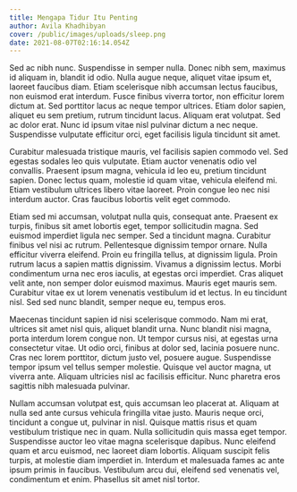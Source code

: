 ```yaml
---
title: Mengapa Tidur Itu Penting
author: Avila Khadhibyan
cover: /public/images/uploads/sleep.png
date: 2021-08-07T02:16:14.054Z
---
```

Sed ac nibh nunc. Suspendisse in semper nulla. Donec nibh sem, maximus id aliquam in, blandit id odio. Nulla augue neque, aliquet vitae ipsum et, laoreet faucibus diam. Etiam scelerisque nibh accumsan lectus faucibus, non euismod erat interdum. Fusce finibus viverra tortor, non efficitur lorem dictum at. Sed porttitor lacus ac neque tempor ultrices. Etiam dolor sapien, aliquet eu sem pretium, rutrum tincidunt lacus. Aliquam erat volutpat. Sed ac dolor erat. Nunc id ipsum vitae nisl pulvinar dictum a nec neque. Suspendisse vulputate efficitur orci, eget facilisis ligula tincidunt sit amet.

Curabitur malesuada tristique mauris, vel facilisis sapien commodo vel. Sed egestas sodales leo quis vulputate. Etiam auctor venenatis odio vel convallis. Praesent ipsum magna, vehicula id leo eu, pretium tincidunt sapien. Donec lectus quam, molestie id quam vitae, vehicula eleifend mi. Etiam vestibulum ultrices libero vitae laoreet. Proin congue leo nec nisi interdum auctor. Cras faucibus lobortis velit eget commodo.

Etiam sed mi accumsan, volutpat nulla quis, consequat ante. Praesent ex turpis, finibus sit amet lobortis eget, tempor sollicitudin magna. Sed euismod imperdiet ligula nec semper. Sed a tincidunt magna. Curabitur finibus vel nisi ac rutrum. Pellentesque dignissim tempor ornare. Nulla efficitur viverra eleifend. Proin eu fringilla tellus, at dignissim ligula. Proin rutrum lacus a sapien mattis dignissim. Vivamus a dignissim lectus. Morbi condimentum urna nec eros iaculis, at egestas orci imperdiet. Cras aliquet velit ante, non semper dolor euismod maximus. Mauris eget mauris sem. Curabitur vitae ex ut lorem venenatis vestibulum id et lectus. In eu tincidunt nisl. Sed sed nunc blandit, semper neque eu, tempus eros.

Maecenas tincidunt sapien id nisi scelerisque commodo. Nam mi erat, ultrices sit amet nisl quis, aliquet blandit urna. Nunc blandit nisi magna, porta interdum lorem congue non. Ut tempor cursus nisi, at egestas urna consectetur vitae. Ut odio orci, finibus at dolor sed, lacinia posuere nunc. Cras nec lorem porttitor, dictum justo vel, posuere augue. Suspendisse tempor ipsum vel tellus semper molestie. Quisque vel auctor magna, ut viverra ante. Aliquam ultricies nisl ac facilisis efficitur. Nunc pharetra eros sagittis nibh malesuada pulvinar.

Nullam accumsan volutpat est, quis accumsan leo placerat at. Aliquam at nulla sed ante cursus vehicula fringilla vitae justo. Mauris neque orci, tincidunt a congue ut, pulvinar in nisl. Quisque mattis risus et quam vestibulum tristique nec in quam. Nulla sollicitudin quis massa eget tempor. Suspendisse auctor leo vitae magna scelerisque dapibus. Nunc eleifend quam et arcu euismod, nec laoreet diam lobortis. Aliquam suscipit felis turpis, at molestie diam imperdiet in. Interdum et malesuada fames ac ante ipsum primis in faucibus. Vestibulum arcu dui, eleifend sed venenatis vel, condimentum et enim. Phasellus sit amet nisl tortor.